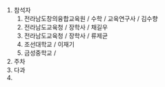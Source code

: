 1. 참석자
	1. 전라남도창의융합교육원 / 수학 / 교육연구사 / 김수향
	2. 전라남도교육청 / 장학사 / 채길우
	3. 전라남도교육청 / 장학사 / 류제균
	4. 조선대학교 / 이재기
	5. 금성중학교 / 
2. 주차
3. 다과
4. 